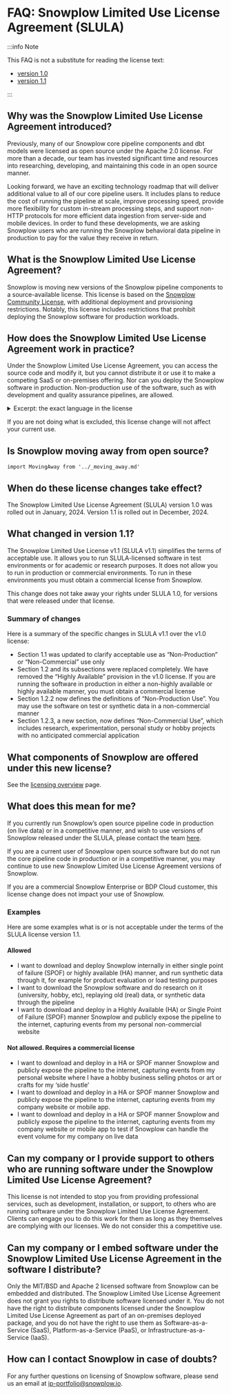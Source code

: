 # FAQ: Snowplow Limited Use License Agreement (SLULA)

:::info Note

This FAQ is not a substitute for reading the license text:

* [version 1.0](/limited-use-license-1.0/)
* [version 1.1](/limited-use-license-1.1/)

:::

## Why was the Snowplow Limited Use License Agreement introduced?

Previously, many of our Snowplow core pipeline components and dbt models were licensed as open source under the Apache 2.0 license. For more than a decade, our team has invested significant time and resources into researching, developing, and maintaining this code in an open source manner.

Looking forward, we have an exciting technology roadmap that will deliver additional value to all of our core pipeline users. It includes plans to reduce the cost of running the pipeline at scale, improve processing speed, provide more flexibility for custom in-stream processing steps, and support non-HTTP protocols for more efficient data ingestion from server-side and mobile devices. In order to fund these developments, we are asking Snowplow users who are running the Snowplow behavioral data pipeline in production to pay for the value they receive in return.

## What is the Snowplow Limited Use License Agreement?

Snowplow is moving new versions of the Snowplow pipeline components to a source-available license. This license is based on the [Snowplow Community License](/docs/resources/community-license-faq/index.md), with additional deployment and provisioning restrictions. Notably, this license includes restrictions that prohibit deploying the Snowplow software for production workloads.

## How does the Snowplow Limited Use License Agreement work in practice?

Under the Snowplow Limited Use License Agreement, you can access the source code and modify it, but you cannot distribute it or use it to make a competing SaaS or on-premises offering. Nor can you deploy the Snowplow software in production. Non-production use of the software, such as with development and quality assurance pipelines, are allowed.

<details>
<summary>Excerpt: the exact language in the license</summary>

Licensee is not granted the right to, and Licensee shall not, exercise the License for any Competing Use, and Licensee may exercise the License only for Non-Production Use or Non-Commercial Use.

* “Competing Use” is making available any on-premises or distributed software product, or any software-as-a-service, platform-as-a-service, infrastructure-as-a-service, or other similar online service, that competes with any products or services that Snowplow or any of its affiliates provides using the Software.

* “Non-Production Use” means any use of the Software to process test or synthetic data to evaluate the sufficiency of the Software for use by Licensee.

* “Non-Commercial Use” is only: (a) personal use for research, experiment, personal study, or hobby projects, without any anticipated commercial application, or (b) use for teaching purposes by lecturers of a school or university.

</details>

If you are not doing what is excluded, this license change will not affect your current use.

## Is Snowplow moving away from open source?

```mdx-code-block
import MovingAway from '../_moving_away.md'
```

<MovingAway/>

## When do these license changes take effect?

The Snowplow Limited Use License Agreement (SLULA) version 1.0 was rolled out in January, 2024. Version 1.1 is rolled out in December, 2024.

## What changed in version 1.1?

The Snowplow Limited Use License v1.1 (SLULA v1.1) simplifies the terms of acceptable use. It allows you to run SLULA-licensed software in test environments or for academic or research purposes. It does not allow you to run in production or commercial environments. To run in these environments you must obtain a commercial license from Snowplow.

This change does not take away your rights under SLULA 1.0, for versions that were released under that license.

### Summary of changes

Here is a summary of the specific changes in SLULA v1.1 over the v1.0 license:

* Section 1.1 was updated to clarify acceptable use as “Non-Production” or “Non-Commercial” use only
* Section 1.2 and its subsections were replaced completely. We have removed the “Highly Available” provision in the v1.0 license. If you are running the software in production in either a non-highly available or highly available manner, you must obtain a commercial license
* Section 1.2.2 now defines the definitions of “Non-Production Use”. You may use the software on test or synthetic data in a non-commercial manner
* Section 1.2.3, a new section, now defines “Non-Commercial Use”, which includes research, experimentation, personal study or hobby projects with no anticipated commercial application

## What components of Snowplow are offered under this new license?

See the [licensing overview](/docs/resources/copyright-license/index.md) page.

## What does this mean for me?

If you currently run Snowplow’s open source pipeline code in production (on live data) or in a competitive manner, and wish to use versions of Snowplow released under the SLULA, please contact the team [here](https://snowplow.io/snowplow-oss-license-change/).

If you are a current user of Snowplow open source software but do not run the core pipeline code in production or in a competitive manner, you may continue to use new Snowplow Limited Use License Agreement versions of Snowplow.

If you are a commercial Snowplow Enterprise or BDP Cloud customer, this license change does not impact your use of Snowplow.

### Examples

Here are some examples what is or is not acceptable under the terms of the SLULA license version 1.1.

#### Allowed

* I want to download and deploy Snowplow internally in either single point of failure (SPOF) or highly available (HA) manner, and run synthetic data through it, for example for product evaluation or load testing purposes
* I want to download the Snowplow software and do research on it (university, hobby, etc), replaying old (real) data, or synthetic data through the pipeline
* I want to download and deploy in a Highly Available (HA) or Single Point of Failure (SPOF) manner Snowplow and publicly expose the pipeline to the internet, capturing events from my personal non-commercial website

#### Not allowed. Requires a commercial license

* I want to download and deploy in a HA or SPOF manner Snowplow and publicly expose the pipeline to the internet, capturing events from my personal website where I have a hobby business selling photos or art or crafts for my ‘side hustle’
* I want to download and deploy in a HA or SPOF manner Snowplow and publicly expose the pipeline to the internet, capturing events from my company website or mobile app.
* I want to download and deploy in a HA or SPOF manner Snowplow and publicly expose the pipeline to the internet, capturing events from my company website or mobile app to test if Snowplow can handle the event volume for my company on live data

## Can my company or I provide support to others who are running software under the Snowplow Limited Use License Agreement?

This license is not intended to stop you from providing professional services, such as development, installation, or support, to others who are running software under the Snowplow Limited Use License Agreement. Clients can engage you to do this work for them as long as they themselves are complying with our licenses. We do not consider this a competitive use.

## Can my company or I embed software under the Snowplow Limited Use License Agreement in the software I distribute?

Only the MIT/BSD and Apache 2 licensed software from Snowplow can be embedded and distributed. The Snowplow Limited Use License Agreement does not grant you rights to distribute software licensed under it. You do not have the right to distribute components licensed under the Snowplow Limited Use License Agreement as part of an on-premises deployed package, and you do not have the right to use them as Software-as-a-Service (SaaS), Platform-as-a-Service (PaaS), or Infrastructure-as-a-Service (IaaS).

## How can I contact Snowplow in case of doubts?

For any further questions on licensing of Snowplow software, please send us an email at [ip-portfolio@snowplow.io](mailto:ip-portfolio@snowplow.io).
